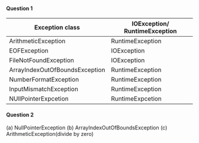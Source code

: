 #### Question 1

| Exception class                | IOException/ RuntimeException |
|--------------------------------|-------------------------------|
| ArithmeticException            | RuntimeException              |
| EOFException                   | IOException                   |
| FileNotFoundException          | IOException                   |
| ArrayIndexOutOfBoundsException | RuntimeException              |
| NumberFormatException          | RuntimeException              |
| InputMismatchException         | RuntimeException              |
| NUllPointerExpcetion           | RuntimeExpcetion              |


#### Question 2
(a) NullPointerException
(b) ArrayIndexOutOfBoundsException
(c) ArithmeticException(divide by zero)